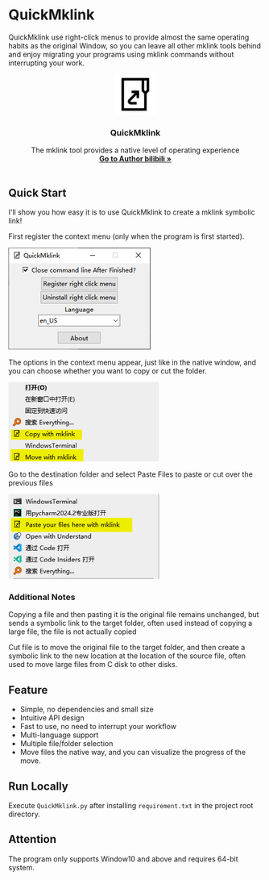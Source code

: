 # QuickMklink

QuickMklink use right-click menus to provide almost the same operating habits as the original Window, so you can leave all other mklink tools behind and enjoy migrating your programs using mklink commands without interrupting your work.

<p align="center">
  <a>
    <img src="assets/images/logo.png" alt="Logo" width="80" height="80">
  </a>

  <h3 align="center">QuickMklink</h3>
  <p align="center">
    The mklink tool provides a native level of operating experience
    <br />
    <a href="https://space.bilibili.com/282527875"><strong>Go to Author bilibili »</strong></a>
    <br />
    <br />
</p>

## Quick Start

I'll show you how easy it is to use QuickMklink to create a mklink symbolic link!

First register the context menu (only when the program is first started).

![Clip_2024-08-26_22-17-12](./README.assets/Clip_2024-08-26_22-17-12.png)

The options in the context menu appear, just like in the native window, and you can choose whether you want to copy or cut the folder.

![Clip_2024-08-26_22-19-07](./README.assets/Clip_2024-08-26_22-19-07.png)

Go to the destination folder and select Paste Files to paste or cut over the previous files

![Clip_2024-08-26_22-19-53](./README.assets/Clip_2024-08-26_22-19-53.png)

### Additional Notes

Copying a file and then pasting it is the original file remains unchanged, but sends a symbolic link to the target folder, often used instead of copying a large file, the file is not actually copied

Cut file is to move the original file to the target folder, and then create a symbolic link to the new location at the location of the source file, often used to move large files from C disk to other disks.

## Feature

- Simple, no dependencies and small size
- Intuitive API design
- Fast to use, no need to interrupt your workflow
- Multi-language support
- Multiple file/folder selection
- Move files the native way, and you can visualize the progress of the move.

## Run Locally

Execute `QuickMklink.py` after installing `requirement.txt` in the project root directory.

## Attention 

The program only supports Window10 and above and requires 64-bit system.
